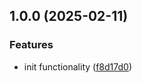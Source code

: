 ## 1.0.0 (2025-02-11)


### Features

* init functionality ([f8d17d0](https://github.com/rodbe-io/github-api/commit/f8d17d06aac31157e791db6a9838ba343b6af790))
